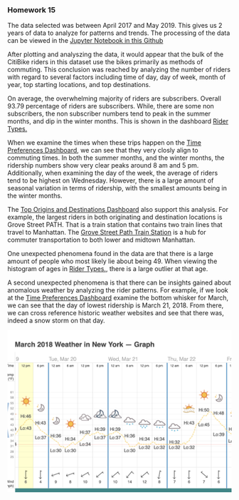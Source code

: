 ### Homework 15

The data selected was between April 2017 and May 2019. This gives us 2 years of data to analyze for patterns and trends. The processing of the data can be viewed in the [Jupyter Notebook in this Github](https://github.com/rschroer/allhomeworks/blob/master/HW15/data/data_merger.ipynb)

After plotting and analyszing the data, it would appear that the bulk of the CitiBike riders in this dataset use the bikes primarily as methods of commuting. This conclusion was reached by analyzing the number of riders with regard to several factors including time of day, day of week, month of year, top starting locations, and top destinations.

On average, the overwhelming majority of riders are subscribers. Overall 93.79 percentage of riders are subscribers. While, there are some non subscribers, the non subscriber numbers tend to peak in the summer months, and dip in the winter months. This is shown in the dashboard [Rider Types.](https://public.tableau.com/profile/robert.schroer#!/vizhome/Homework15_15628841863330/RiderTypes)

When we examine the times when these trips happen on the [Time Preferences Dashboard](https://public.tableau.com/profile/robert.schroer#!/vizhome/Homework15_15628841863330/TimePreferences), we can see that they very closly align to commuting times. In both the summer months, and the winter months, the  ridership numbers show very clear peaks around 8 am and 5 pm. Additionally, when examining the day of the week, the average of riders tend to be highest on Wednesday.  However, there is a large amount of seasonal variation in terms of ridership, with the smallest amounts being in the winter months.

The [Top Origins and Destinations Dashboard](https://public.tableau.com/profile/robert.schroer#!/vizhome/Homework15_15628841863330/TopOriginsandDestinations) also support this analysis. For example, the largest riders in both originating and destination locations is Grove Street PATH. That is a train station that contains two train lines that travel to Manhattan. The [Grove Street Path Train Station](https://www.google.com/maps/place/Grove+Street+Path+Trains/@40.7230898,-74.0382365,14.42z/data=!4m5!3m4!1s0x89c250b20ff7fe13:0x50875f6c08c8e0c0!8m2!3d40.7196054!4d-74.04264) is a hub for commuter transportation to both lower and midtown Manhattan.

One unexpected phenomena found in the data are that there is a large amount of people who most likely lie about being 49.  When viewing the histogram of ages in [Rider Types.](https://public.tableau.com/profile/robert.schroer#!/vizhome/Homework15_15628841863330/RiderTypes), there is a large outlier at that age. 

A second unexpected phenomena is that there can be insights gained about anomalous weather by analyzing the rider patterns. For example, if we look at the [Time Preferences Dashboard](https://public.tableau.com/profile/robert.schroer#!/vizhome/Homework15_15628841863330/TimePreferences) examine the bottom whisker for March, we can see that the day of lowest ridership is March 21, 2018. From there, we can cross reference historic weather websites and see that there was, indeed a snow storm on that day.

![snow storm](./weather.png)